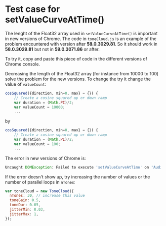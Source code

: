# Test case for setValueCurveAtTime()

The lenght of the Float32 array used in `setValueCurveAtTime()` is important in new versions of Chrome. The code in `toneCloud.js` is an example of the problem encountered with version after **58.0.3029.81**. So it should work in **58.0.3029.81** but not in **59.0.3071.86** or after.

To try it, copy and paste this piece of code in the different versions of Chrome console.

Decreasing the length of the Float32 array (for instance from 10000 to 100) solve the problem for the new versions. To change the try it change the value of `valueCount`:

```js
cosSquared({direction, min=0, max} = {}) {
    // Create a cosine squared up or down ramp
    var duration = (Math.PI)/2;
    var valueCount = 10000;
    ...
```

by

```js
cosSquared({direction, min=0, max} = {}) {
    // Create a cosine squared up or down ramp
    var duration = (Math.PI)/2;
    var valueCount = 100;
    ...
```

The error in new versions of Chrome is:

```js
Uncaught DOMException: Failed to execute 'setValueCurveAtTime' on 'AudioParam': setValueAtTime(0, 0.2119423349114291) overlaps setValueCurveAtTime(..., 0.2031746031746032, 0.01)
```

If the error doesn't show up, try increasing the number of values or the number of parallel loops in `nTones`:

```js
var toneCloud = new ToneCloud({
  nTones: 30, // increase this value
  toneGain: 0.5,
  toneDur: 0.05,
  jitterMin: 0.03,
  jitterMax: 1,
});
```
